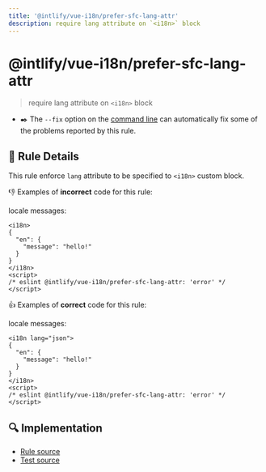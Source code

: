 ```yaml
---
title: '@intlify/vue-i18n/prefer-sfc-lang-attr'
description: require lang attribute on `<i18n>` block
---
```


# @intlify/vue-i18n/prefer-sfc-lang-attr

> require lang attribute on `<i18n>` block

- :black_nib:️ The `--fix` option on the [command line](http://eslint.org/docs/user-guide/command-line-interface#fix) can automatically fix some of the problems reported by this rule.

## :book: Rule Details

This rule enforce `lang` attribute to be specified to `<i18n>` custom block.

:-1: Examples of **incorrect** code for this rule:

locale messages:

<eslint-code-block fix>

```vue
<i18n>
{
  "en": {
    "message": "hello!"
  }
}
</i18n>
<script>
/* eslint @intlify/vue-i18n/prefer-sfc-lang-attr: 'error' */
</script>
```

</eslint-code-block>

:+1: Examples of **correct** code for this rule:

locale messages:

<eslint-code-block fix>

```vue
<i18n lang="json">
{
  "en": {
    "message": "hello!"
  }
}
</i18n>
<script>
/* eslint @intlify/vue-i18n/prefer-sfc-lang-attr: 'error' */
</script>
```

</eslint-code-block>

## :mag: Implementation

- [Rule source](https://github.com/intlify/eslint-plugin-vue-i18n/blob/master/lib/rules/prefer-sfc-lang-attr.ts)
- [Test source](https://github.com/intlify/eslint-plugin-vue-i18n/tree/master/tests/lib/rules/prefer-sfc-lang-attr.ts)
